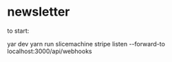 # newsletter
to start: 

yar dev
yarn run slicemachine
stripe listen --forward-to localhost:3000/api/webhooks
